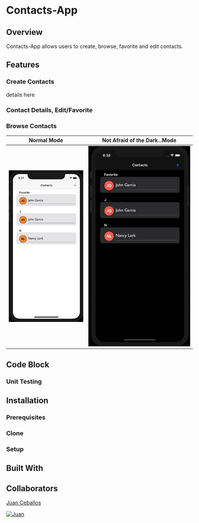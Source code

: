 # Contacts-App

## Overview

Contacts-App allows users to create, browse, favorite and edit contacts.


## Features


### Create Contacts

details here

### Contact Details, Edit/Favorite

### Browse Contacts

Normal Mode            | Not Afraid of the Dark...Mode
---------------------- | -----------------------
![Contacts](Contacts-App/SupportingFiles/Assets.xcassets/Contacts.imageset/Contacts.png) | ![ContactDark](Contacts-App/SupportingFiles/Assets.xcassets/ContactsDark.imageset/ContactsDark.png)

## Code Block


### Unit Testing

## Installation

### Prerequisites

### Clone

### Setup

## Built With

## Collaborators

[Juan Ceballos](https://github.com/Juan-Ceballos)

[![Juan](https://avatars1.githubusercontent.com/u/55723135?s=250&u=cce4396e360011123eebd2f52323aa6248023ef0&v=4)](https://github.com/Juan-Ceballos)

